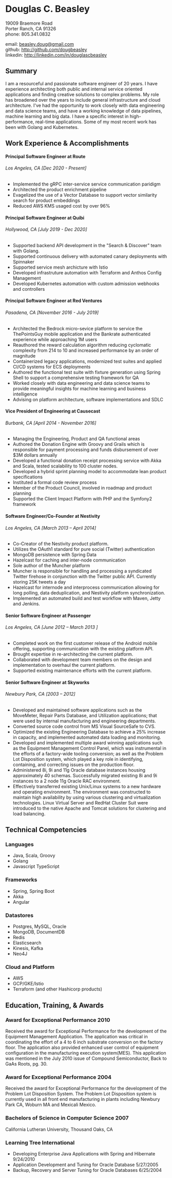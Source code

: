 # Douglas C. Beasley

19009 Braemore Road  
Porter Ranch, CA 91326  
phone:    805.341.0832  

email:    beasley.doug@gmail.com  
github:   http://github.com/dougbeasley  
linkedin: http://linkedin.com/in/douglascbeasley

## Summary
I am a resourceful and passionate software engineer of 20 years.  I have experience architecting both public and internal service oriented applications and finding creative solutions to complex problems.  My role has broadened over the years to include general infrastructure and cloud architecture.  I've had the opportunity to work closely with data engineering and data science teams, and have a working knowledge of data pipelines, machine learning and big data.  I have a specific interest in high-performance, real-time applications.  Some of my most recent work has been with Golang and Kubernetes.

## Work Experience & Accomplishments

#### Principal Software Engineer at Route
###### Los Angeles, CA [Dec 2020 - Present]

- Implemented the gRPC inter-service service communication paridigm
- Architected the product enrichment pipeline
- Evagelized the use of a Vector Database to support vector similarity search for product embeddings
- Reduced AWS KMS usaged cost by over 96%

#### Principal Software Engineer at Quibi
###### Hollywood, CA [July 2019 - Dec 2020]

- Supported backend API development in the "Search & Discover" team with Golang.
- Supported continuous delivery with automated canary deployments with Spinnaker
- Supported service mesh archicture with Istio
- Developed infrastruture automation with Terraform and Anthos Config Management
- Developed Kubernetes automation with custom admission webhooks and controllers

#### Principal Software Engineer at Red Ventures
###### Pasadena, CA [November 2016 - July 2019]

- Architected the Bedrock micro-sevice platform to service the ThePointsGuy mobile application and the Bankrate authenticated experience while approaching 1M users
- Reauthored the reward calculation algorithm reducing cyclomatic complexity from 214 to 10 and increased performance by an order of magnitude
- Containerized legacy applications, modernized test suites and applied CI/CD systems for ECS deployments
- Authored the functional test suite with fixture generation using Spring Shell to support a comprehensive testing framework for QA
- Worked closely with data engineering and data science teams to provide meaningful insights for machine learning and business intelligence
- Advising on platform architecture, software implementations and SDLC

#### Vice President of Engineering at Causecast
###### Burbank, CA [April 2014 - November 2016]

- Managing the Engineering, Product and QA functional areas
- Authored the Donation Engine with Groovy and Grails which is responsible for payment processing and funds disbursement of over $3M dollars annually
- Developed a functional donation receipt processing service with Akka and Scala, tested scalability to 100 cluster nodes.
- Developed a hybrid sprint planning model to accommodate lean product specifications
- Instituted a formal code review process
- Member of the Product Council, involved in roadmap and product planning
- Supported the Client Impact Platform with PHP and the Symfony2 framework

#### Software Engineer/Co-Founder at Nestivity
###### Los Angeles, CA [March 2013 – April 2014]

- Co-Creator of the Nestivity product platform.
- Utilizes the OAuth1 standard for pure social (Twitter) authentication
- MongoDB persistence with Spring Data
- Hazelcast for caching and inter-node communication
- Sole author of the Muncher platform
- Muncher is responsible for handling and processing a syndicated Twitter firehose in conjunction with the Twitter public API.  Currently storing 25K tweets a day
- Hazelcast for internode and interprocess communication allowing for long polling, data deduplication, and Nestivity platform synchronization.
- Implemented an automated build and test workflow with Maven, Jetty and Jenkins.

#### Senior Software Engineer at Passenger
###### Los Angeles, CA [June 2012 – March 2013 ]
- Completed work on the first customer release of the Android mobile offering, supporting communication with the existing platform API.
- Brought expertise in re-architecting the current platform.
- Collaborated with development team members on the design and implementation to overhaul the current platform.
- Supported existing maintenance efforts with the current platform.

#### Senior Software Engineer at Skyworks
###### Newbury Park, CA [2003 – 2012]
- Developed and maintained software applications such as the MoveMeter, Repair Parts Database, and Utilization applications; that were used by internal manufacturing and engineering departments.
- Converted source code control from MS Visual SourceSafe to CVS.
- Optimized the existing Engineering Database to achieve a 25% increase in capacity, and implemented automated data loading and monitoring.
- Developed and implemented multiple award winning applications such as the Equipment Management Control Panel, which was instrumental in the efforts of a factory-wide tooling conversion; as well as the Problem Lot Disposition system, which played a key role in identifying, containing, and correcting issues on the production floor.
- Administered 8i, 9i and 11g Oracle database instances housing approximately 40 schemas. Successfully migrated existing 8i and 9i instances to a 2 node 11g Oracle RAC environment.
- Effectively transferred existing Unix/Linux systems to a new hardware and operating environment. The environment was constructed to maintain high availability by using various clustering and virtualization technologies. Linux Virtual Server and RedHat Cluster Suit were introduced to the native Apache and Tomcat solutions for clustering and load balancing.

## Technical Competencies

### Languages
- Java, Scala, Groovy
- Golang
- Javascript TypeScript

### Frameworks
- Spring, Spring Boot
- Akka
- Angular

### Datastores
- Postgres, MySQL, Oracle
- MongoDB, DocumentDB
- Redis
- Elasticsearch
- Kinesis, Kafka
- Neo4J

### Cloud and Platform
- AWS 
- GCP/GKE/Istio
- Terraform (and other Hashicorp products)


## Education, Training, & Awards

### Award for Exceptional Performance 2010
Received the award for Exceptional Performance for the development of the Equipment Management Application. The application was critical in coordinating the effort of a 4 to 6 inch substrate conversion on the factory floor. The application also provided enhanced user control of equipment configuration in the manufacturing execution system(MES).  This application was mentioned in the July 2010 issue of Compound Semiconductor, Back to GaAs Roots, pg. 30.

### Award for Exceptional Performance 2004
Received the award for Exceptional Performance for the development of the Problem Lot Disposition System. The Problem Lot Disposition system is currently used in all front end manufacturing in plants including Newbury Park CA, Woburn MA and Mexicali Mexico.

### Bachelors of Science in Computer Science 2007
California Lutheran University, Thousand Oaks, CA

### Learning Tree International
- Developing Enterprise Java Applications with Spring and Hibernate 9/24/2010
- Application Development and Tuning for Oracle Database 5/27/2005
- Backup, Recovery and Server Tuning for Oracle Databases 6/25/2004
